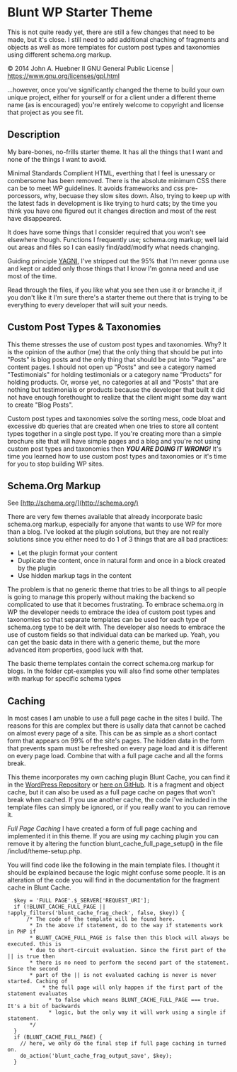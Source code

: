 Blunt WP Starter Theme
======================

This is not quite ready yet, there are still a few changes that need to be made, but it's close. I still need to add additional chaching of fragments and objects as well as more templates for custom post types and taxonomies using different schema.org markup.

© 2014 John A. Huebner II
GNU General Public License | https://www.gnu.org/licenses/gpl.html

...however, once you've significantly changed the theme to build your own unique 
project, either for yourself or for a client under a different theme name (as is 
encouraged) you're entirely welcome to copyright and license that project as you 
see fit.

Description
-----------

My bare-bones, no-frills starter theme. It has all the things that I want and 
none of the things I want to avoid.

Minimal Standards Complient HTML, everthing that I feel is unessary or combersome 
has been removed. There is the absolute minimum CSS there can be to meet WP 
guidelines. It avoids frameworks and css pre-porcessors, why, becuase they slow 
sites down. Also, trying to keep up with the latest fads in development is like 
trying to hurd cats; by the time you think you have one figured out it changes 
direction and most of the rest have disappeared.

It does have some things that I consider required that you won't see elsewhere 
though. Functions I frequently use; schema.org markup; well laid out areas and 
files so I can easily find/add/modify what needs changing.

Guiding principle [YAGNI](http://en.wikipedia.org/wiki/You_aren%27t_gonna_need_it), 
I've stripped out the 95% that I'm never gonna use and kept or added only those 
things that I know I'm gonna need and use most of the time.

Read through the files, if you like what you see then use it or branche it, if 
you don't like it I'm sure there's a starter theme out there that is trying to 
be everything to every developer that will suit your needs.

Custom Post Types & Taxonomies
------------------------------

This theme stresses the use of custom post types and taxonomies. Why? It is the
opinion of the author (me) that the only thing that should be put into "Posts"
is blog posts and the only thing that should be put into "Pages" are content
pages. I should not open up "Posts" and see a category named "Testimonials" for
holding testimonials or a category name "Products" for holding products. Or, worse
yet, no categories at all and "Posts" that are nothing but testimonials or
products because the developer that built it did not have enough forethought to
realize that the client might some day want to create "Blog Posts".

Custom post types and taxonomies solve the sorting mess, code bloat and excessive
db queries that are created when one tries to store all content types together in
a single post type. If you're creating more than a simple brochure site that will 
have simple pages and a blog and you're not using custom post types and taxonomies 
then ***YOU ARE DOING IT WRONG!*** It's time you learned how to use custom
post types and taxonomies or it's time for you to stop building WP sites.


Schema.Org Markup
-----------------

See [http://schema.org/](http://schema.org/)

There are very few themes available that already incorporate basic schema.org 
markup, especially for anyone that wants to use WP for more than a blog. I've 
looked at the plugin solutions, but they are not really solutions since you 
either need to do 1 of 3 things that are all bad practices:
* Let the plugin format your content
* Duplicate the content, once in natural form and once in a block created by the plugin
* Use hidden markup <meta> tags in the content

The problem is that no generic theme that tries to be all things to all people is 
going to manage this properly without making the backend so complicated to use 
that it becomes frustrating. To embrace schema.org in WP the developer needs to 
embrace the idea of custom post types and taxonomies so that separate templates 
can be used for each type of schema.org type to be delt with. The developer also 
needs to embrace the use of custom fields so that individual data can be marked up. 
Yeah, you can get the basic data in there with a generic theme, but the more
advanced item properties, good luck with that.

The basic theme templates contain the correct schema.org markup for blogs. In 
the folder cpt-examples you will also find some other templates with markup for
specific schema types

Caching
-------

In most cases I am unable to use a full page cache in the sites I build. The 
reasons for this are complex but there is usally data that cannot be cached on 
almost every page of a site. This can be as simple as a short contact form that
appears on 99% of the site's pages. The hidden data in the form that prevents
spam must be refreshed on every page load and it is different on every page load.
Combine that with a full page cache and all the forms break.

This theme incorporates my own caching plugin Blunt Cache, you can find it in the
[WordPress Repository](http://wordpress.org/plugins/blunt-cache/) or [here on GitHub](https://github.com/Hube2/blunt-cache). It is a fragment and object cache,
but it can also be used as a full page cache on pages that won't break when cached.
If you use another cache, the code I've included in the template files can simply
be ignored, or if you really want to you can remove it.

*Full Page Caching*
I have created a form of full page caching and implemented it in this theme. If you
are using my caching plugin you can remove it by altering the function
blunt_cache_full_page_setup() in the file /includ/theme-setup.php.

You will find code like the following in the main template files. I thought it should
be explained because the logic might confuse some people. It is an alteration of the code
you will find in the documentation for the fragment cache in Blunt Cache.

```
  $key = 'FULL PAGE'.$_SERVER['REQUEST_URI'];
  if (!BLUNT_CACHE_FULL_PAGE || !apply_filters('blunt_cache_frag_check', false, $key)) {
      /* The code of the template will be found here.
       * In the above if statement, do to the way if statements work in PHP if 
       * BLUNT_CACHE_FULL_PAGE is false then this block will always be executed. this is
       * due to short-circuit evaluation. Since the first part of the || is true then
       * there is no need to perform the second part of the statement. Since the second
       * part of the || is not evaluated caching is never is never started. Caching of 
		   * the full page will only happen if the first part of the statement evaluates 
			 * to false which means BLUNT_CACHE_FULL_PAGE === true. It's a bit of backwards 
			 * logic, but the only way it will work using a single if statement.
       */
  }
  if (BLUNT_CACHE_FULL_PAGE) {
    // here, we only do the final step if full page caching in turned on.
    do_action('blunt_cache_frag_output_save', $key);
  }
```